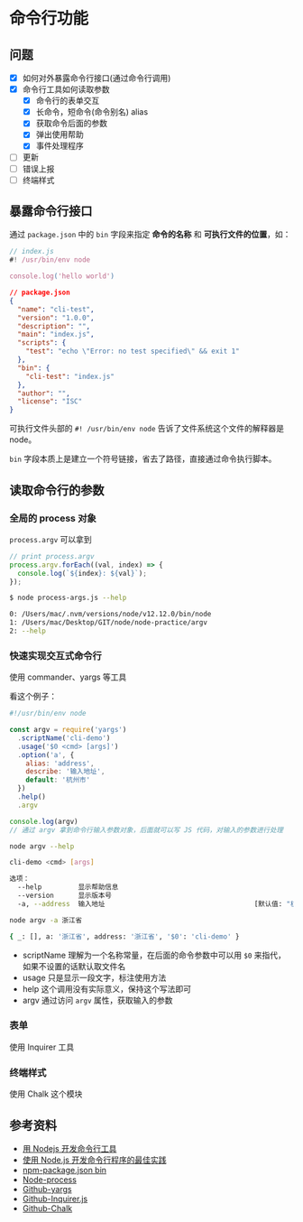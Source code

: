 # 命令行功能

## 问题

- [x] 如何对外暴露命令行接口(通过命令行调用)
- [x] 命令行工具如何读取参数
  - [x] 命令行的表单交互
  - [x] 长命令，短命令(命令别名) alias
  - [x] 获取命令后面的参数
  - [x] 弹出使用帮助
  - [x] 事件处理程序
- [ ] 更新
- [ ] 错误上报
- [ ] 终端样式

## 暴露命令行接口

通过 `package.json` 中的 `bin` 字段来指定 **命令的名称** 和 **可执行文件的位置**，如：

```js
// index.js
#! /usr/bin/env node

console.log('hello world')
```

```json
// package.json
{
  "name": "cli-test",
  "version": "1.0.0",
  "description": "",
  "main": "index.js",
  "scripts": {
    "test": "echo \"Error: no test specified\" && exit 1"
  },
  "bin": {
    "cli-test": "index.js"
  },
  "author": "",
  "license": "ISC"
}
```

可执行文件头部的 `#! /usr/bin/env node` 告诉了文件系统这个文件的解释器是 node。

`bin` 字段本质上是建立一个符号链接，省去了路径，直接通过命令执行脚本。

## 读取命令行的参数

### 全局的 process 对象

`process.argv` 可以拿到

```js
// print process.argv
process.argv.forEach((val, index) => {
  console.log(`${index}: ${val}`);
});
```

```bash
$ node process-args.js --help

0: /Users/mac/.nvm/versions/node/v12.12.0/bin/node
1: /Users/mac/Desktop/GIT/node/node-practice/argv
2: --help
```

### 快速实现交互式命令行

使用 commander、yargs 等工具

看这个例子：

```js
#!/usr/bin/env node

const argv = require('yargs')
  .scriptName('cli-demo')
  .usage('$0 <cmd> [args]')
  .option('a', {
    alias: 'address',
    describe: '输入地址',
    default: '杭州市'
  })
  .help()
  .argv

console.log(argv)
// 通过 argv 拿到命令行输入参数对象，后面就可以写 JS 代码，对输入的参数进行处理
```

```sh
node argv --help

cli-demo <cmd> [args]

选项：
  --help         显示帮助信息                                             [布尔]
  --version      显示版本号                                               [布尔]
  -a, --address  输入地址                                     [默认值: "杭州市"]
```

```sh
node argv -a 浙江省

{ _: [], a: '浙江省', address: '浙江省', '$0': 'cli-demo' }
```

- scriptName 理解为一个名称常量，在后面的命令参数中可以用 `$0` 来指代，如果不设置的话默认取文件名
- usage 只是显示一段文字，标注使用方法
- help 这个调用没有实际意义，保持这个写法即可
- argv 通过访问 `argv` 属性，获取输入的参数

### 表单

使用 Inquirer 工具

### 终端样式

使用 Chalk 这个模块

## 参考资料

- [用 Nodejs 开发命令行工具](https://juejin.im/post/59b73c9df265da06670c5868#npm-link%E5%91%BD%E4%BB%A4)
- [使用 Node.js 开发命令行程序的最佳实践](https://juejin.im/entry/59cc906951882531086026ef)
- [npm-package.json bin](https://docs.npmjs.com/files/package.json.html#bin)
- [Node-process](https://nodejs.org/dist/latest-v12.x/docs/api/process.html#process_process_argv)
- [Github-yargs](https://github.com/yargs/yargs)
- [Github-Inquirer.js](https://github.com/SBoudrias/Inquirer.js)
- [Github-Chalk](https://github.com/chalk/chalk)
